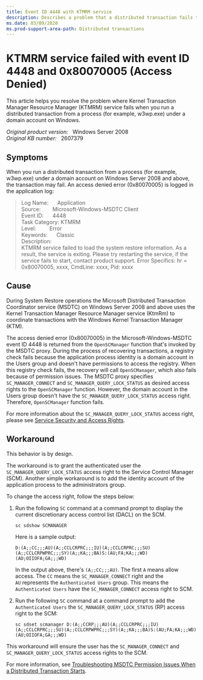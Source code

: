 ```yaml
---
title: Event ID 4448 with KTMRM service
description: Describes a problem that a distributed transaction fails to run from a process (ex. w3wp.exe) under a domain account on Windows Server 2008 and above. Provides a workaround.
ms.date: 03/09/2020
ms.prod-support-area-path: Distributed transactions
---
```

# KTMRM service failed with event ID 4448 and 0x80070005 (Access Denied)

This article helps you resolve the problem where Kernel Transaction Manager Resource Manager (KTMRM) service fails when you run a distributed transaction from a process (for example, w3wp.exe) under a domain account on Windows.

_Original product version:_ &nbsp; Windows Server 2008  
_Original KB number:_ &nbsp; 2607379

## Symptoms

When you run a distributed transaction from a process (for example, w3wp.exe) under a domain account on Windows Server 2008 and above, the transaction may fail. An access denied error (0x80070005) is logged in the application log:

> Log Name:      Application  
> Source:        Microsoft-Windows-MSDTC Client  
> Event ID:      4448  
> Task Category: KTMRM  
> Level:         Error  
> Keywords:      Classic  
> Description:  
> KTMRM service failed to load the system restore information. As a result, the service is exiting. Please try restarting the service, if the service fails to start, contact product support. Error Specifics: hr = 0x80070005, xxxx, CmdLine: xxxx, Pid: xxxx

## Cause

During System Restore operations the Microsoft Distributed Transaction Coordinator service (MSDTC) on Windows Server 2008 and above uses the Kernel Transaction Manager Resource Manager service (KtmRm) to coordinate transactions with the Windows Kernel Transaction Manager (KTM).

The access denied error (0x80070005) in the Microsoft-Windows-MSDTC event ID 4448 is returned from the `OpenSCManager` function that's invoked by the MSDTC proxy. During the process of recovering transactions, a registry check fails because the application process identity is a domain account in the Users group and doesn't have permissions to access the registry. When this registry check fails, the recovery will call `OpenSCManager`, which also fails because of permission issues. The MSDTC proxy specifies `SC_MANAGER_CONNECT` and `SC_MANAGER_QUERY_LOCK_STATUS` as desired access rights to the `OpenSCManager` function. However, the domain account in the Users group doesn't have the `SC_MANAGER_QUERY_LOCK_STATUS` access right. Therefore, `OpenSCManager` function fails.

For more information about the `SC_MANAGER_QUERY_LOCK_STATUS` access right, please see [Service Security and Access Rights](/windows/win32/services/service-security-and-access-rights).

## Workaround

This behavior is by design.

The workaround is to grant the authenticated user the `SC_MANAGER_QUERY_LOCK_STATUS` access right to the Service Control Manager (SCM). Another simple workaround is to add the identity account of the application process to the administrators group.

To change the access right, follow the steps below:

1. Run the following `SC` command at a command prompt to display the current discretionary access control list (DACL) on the SCM.

    ```console
    sc sdshow SCMANAGER
    ```

    Here is a sample output:

    ```console
    D:(A;;CC;;;AU)(A;;CCLCRPRC;;;IU)(A;;CCLCRPRC;;;SU)(A;;CCLCRPWPRC;;;SY)(A;;KA;;;BA)S:(AU;FA;KA;;;WD)(AU;OIIOFA;GA;;;WD)
    ```

    In the output above, there's `(A;;CC;;;AU)`. The first `A` means allow access. The `CC` means the `SC_MANAGER_CONNECT` right and the `AU` represents the `Authenticated Users` group. This means the `Authenticated Users` have the `SC_MANAGER_CONNECT` access right to SCM.

2. Run the following `SC` command at a command prompt to add the `Authenticated Users` the `SC_MANAGER_QUERY_LOCK_STATUS` (RP) access right to the SCM:

    ```console
    sc sdset scmanager D:(A;;CCRP;;;AU)(A;;CCLCRPRC;;;IU)(A;;CCLCRPRC;;;SU)(A;;CCLCRPWPRC;;;SY)(A;;KA;;;BA)S:(AU;FA;KA;;;WD)(AU;OIIOFA;GA;;;WD)
    ```

This workaround will ensure the user has the `SC_MANAGER_CONNECT` and `SC_MANAGER_QUERY_LOCK_STATUS` access rights to the SCM.

For more information, see [Troubleshooting MSDTC Permission Issues When a Distributed Transaction Starts](/archive/blogs/distributedservices/troubleshooting-msdtc-permission-issues-when-a-distributed-transaction-starts).
